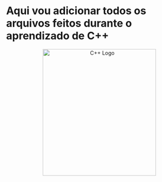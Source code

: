 # Aqui vou adicionar todos os arquivos feitos durante o aprendizado de C++
<div style='display:flex; align-items:center; justify-content:center;'>
  <img src="https://raw.githubusercontent.com/isocpp/logos/master/cpp_logo.png" alt="C++ Logo" width="306" style='text-align:center;' height="344" />
</div>
